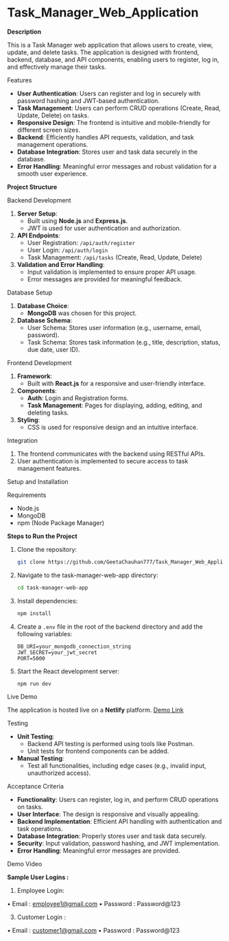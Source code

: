 # Task_Manager_Web_Application

**Description**

This is a Task Manager web application that allows users to create, view, update, and delete tasks. The application is designed with frontend, backend, database, and API components, enabling users to register, log in, and effectively manage their tasks.

Features

- **User Authentication**: Users can register and log in securely with password hashing and JWT-based authentication.
- **Task Management**: Users can perform CRUD operations (Create, Read, Update, Delete) on tasks.
- **Responsive Design**: The frontend is intuitive and mobile-friendly for different screen sizes.
- **Backend**: Efficiently handles API requests, validation, and task management operations.
- **Database Integration**: Stores user and task data securely in the database.
- **Error Handling**: Meaningful error messages and robust validation for a smooth user experience.

**Project Structure**

Backend Development

1. **Server Setup**:
   - Built using **Node.js** and **Express.js**.
   - JWT is used for user authentication and authorization.
2. **API Endpoints**:
   - User Registration: `/api/auth/register`
   - User Login: `/api/auth/login`
   - Task Management: `/api/tasks` (Create, Read, Update, Delete)
3. **Validation and Error Handling**:
   - Input validation is implemented to ensure proper API usage.
   - Error messages are provided for meaningful feedback.
     
Database Setup

1. **Database Choice**:
   - **MongoDB** was chosen for this project.
2. **Database Schema**:
   - User Schema: Stores user information (e.g., username, email, password).
   - Task Schema: Stores task information (e.g., title, description, status, due date, user ID).
     
Frontend Development

1. **Framework**:
   - Built with **React.js** for a responsive and user-friendly interface.
2. **Components**:
   - **Auth**: Login and Registration forms.
   - **Task Management**: Pages for displaying, adding, editing, and deleting tasks.
3. **Styling**:
   - CSS is used for responsive design and an intuitive interface.
     
Integration

1. The frontend communicates with the backend using RESTful APIs.
2. User authentication is implemented to secure access to task management features.
   
Setup and Installation

Requirements

- Node.js
- MongoDB
- npm (Node Package Manager)
  
**Steps to Run the Project**
1. Clone the repository:
   ```bash
   git clone https://github.com/GeetaChauhan777/Task_Manager_Web_Application.git
   ```
2. Navigate to the task-manager-web-app directory:
   ```bash
   cd task-manager-web-app
   ```
3. Install dependencies:
   ```bash
   npm install
   ```
4. Create a `.env` file in the root of the backend directory and add the following variables:
   ```env
   DB_URI=your_mongodb_connection_string
   JWT_SECRET=your_jwt_secret
   PORT=5000
   ```
5. Start the React development server:
   ```bash
   npm run dev
   ```
   
Live Demo

The application is hosted live on a **Netlify** platform. [Demo Link](https://taskmanagerwebapplication.netlify.app/)

Testing

- **Unit Testing**:
  - Backend API testing is performed using tools like Postman.
  - Unit tests for frontend components can be added.
- **Manual Testing**:
  - Test all functionalities, including edge cases (e.g., invalid input, unauthorized access).
    
Acceptance Criteria

- **Functionality**: Users can register, log in, and perform CRUD operations on tasks.
- **User Interface**: The design is responsive and visually appealing.
- **Backend Implementation**: Efficient API handling with authentication and task operations.
- **Database Integration**: Properly stores user and task data securely.
- **Security**: Input validation, password hashing, and JWT implementation.
- **Error Handling**: Meaningful error messages are provided.
  
Demo Video




**Sample User Logins :**

1.	Employee Login:
   
•	Email : employee1@gmail.com
•	Password : Password@123

3.	Customer Login :
   
•	Email : customer1@gmail.com
•	Password : Password@123
